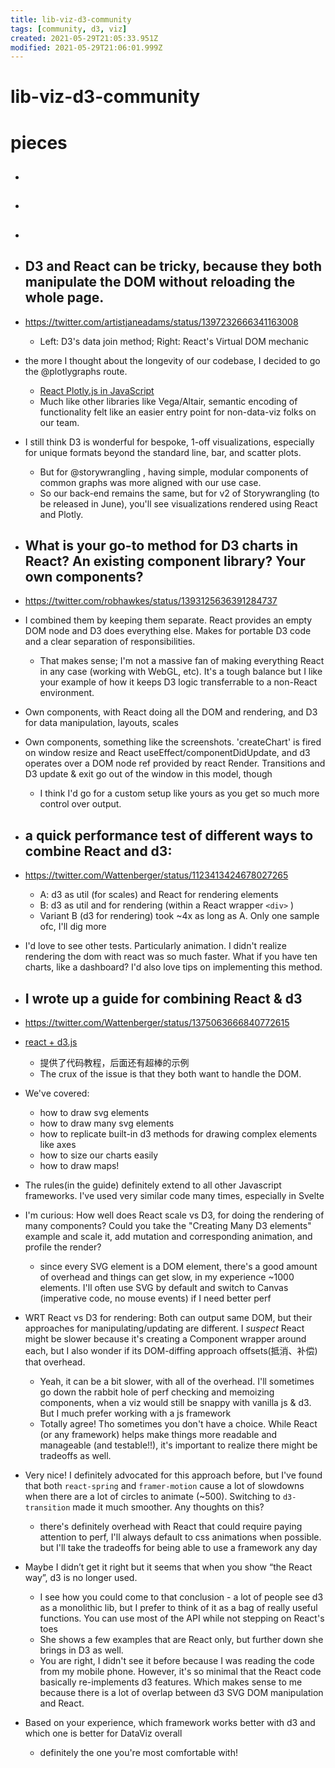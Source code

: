 ```yaml
---
title: lib-viz-d3-community
tags: [community, d3, viz]
created: 2021-05-29T21:05:33.951Z
modified: 2021-05-29T21:06:01.999Z
---
```


# lib-viz-d3-community

# pieces

- ## 

- ## 

- ## 

- ##  D3 and React can be tricky, because they both manipulate the DOM without reloading the whole page. 
- https://twitter.com/artistjaneadams/status/1397232666341163008
  - Left: D3's data join method; Right: React's Virtual DOM mechanic
- the more I thought about the longevity of our codebase, I decided to go the @plotlygraphs route.
  - [React Plotly.js in JavaScript](https://plotly.com/javascript/react/)
  - Much like other libraries like Vega/Altair, semantic encoding of functionality felt like an easier entry point for non-data-viz folks on our team.
- I still think D3 is wonderful for bespoke, 1-off visualizations, especially for unique formats beyond the standard line, bar, and scatter plots. 
  - But for @storywrangling , having simple, modular components of common graphs was more aligned with our use case.
  - So our back-end remains the same, but for v2 of Storywrangling (to be released in June), you'll see visualizations rendered using React and Plotly.

- ## What is your go-to method for D3 charts in React? An existing component library? Your own components?
- https://twitter.com/robhawkes/status/1393125636391284737
- I combined them by keeping them separate. React provides an empty DOM node and D3 does everything else. Makes for portable D3 code and a clear separation of responsibilities.
  - That makes sense; I'm not a massive fan of making everything React in any case (working with WebGL, etc). It's a tough balance but I like your example of how it keeps D3 logic transferrable to a non-React environment.
- Own components, with React doing all the DOM and rendering, and D3 for data manipulation, layouts, scales
- Own components, something like the screenshots. 'createChart' is fired on window resize and React useEffect/componentDidUpdate, and d3 operates over a DOM node ref provided by react Render. Transitions and D3 update & exit go out of the window in this model, though
  - I think I'd go for a custom setup like yours as you get so much more control over output.

- ## a quick performance test of different ways to combine React and d3:
- https://twitter.com/Wattenberger/status/1123413424678027265
  - A: d3 as util (for scales) and React for rendering elements
  - B: d3 as util and for rendering (within a React wrapper `<div>` )
  - Variant B (d3 for rendering) took ~4x as long as A. Only one sample ofc, I'll dig more
- I'd love to see other tests. Particularly animation. I didn't realize rendering the dom with react was so much faster. What if you have ten charts, like a dashboard? I'd also love tips on implementing this method.

- ## I wrote up a guide for combining React & d3
- https://twitter.com/Wattenberger/status/1375063666840772615
- [react + d3.js](https://wattenberger.com/blog/react-and-d3)
  - 提供了代码教程，后面还有超棒的示例
  - The crux of the issue is that they both want to handle the DOM.
- We've covered:
  - how to draw svg elements
  - how to draw many svg elements
  - how to replicate built-in d3 methods for drawing complex elements like axes
  - how to size our charts easily
  - how to draw maps!
- The rules(in the guide) definitely extend to all other Javascript frameworks. I've used very similar code many times, especially in Svelte 

- I'm curious: How well does React scale vs D3, for doing the rendering of many components? Could you take the "Creating Many D3 elements" example and scale it, add mutation and corresponding animation, and profile the render?
  - since every SVG element is a DOM element, there's a good amount of overhead and things can get slow, in my experience ~1000 elements. I'll often use SVG by default and switch to Canvas (imperative code, no mouse events) if I need better perf
- WRT React vs D3 for rendering: Both can output same DOM, but their approaches for manipulating/updating are different. I *suspect* React might be slower because it's creating a Component wrapper around each, but I also wonder if its DOM-diffing approach offsets(抵消、补偿) that overhead.
  - Yeah, it can be a bit slower, with all of the overhead. I'll sometimes go down the rabbit hole of perf checking and memoizing components, when a viz would still be snappy with vanilla js & d3. But I much prefer working with a js framework
  - Totally agree! Tho sometimes you don't have a choice. While React (or any framework) helps make things more readable and manageable (and testable!!), it's important to realize there might be tradeoffs as well.
- Very nice! I definitely advocated for this approach before, but I've found that both `react-spring` and `framer-motion` cause a lot of slowdowns when there are a lot of circles to animate (~500). Switching to `d3-transition` made it much smoother. Any thoughts on this?
  - there's definitely overhead with React that could require paying attention to perf, I'll always default to css animations when possible. but I'll take the tradeoffs for being able to use a framework any day

- Maybe I didn’t get it right but it seems that when you show “the React way”, d3 is no longer used. 
  - I see how you could come to that conclusion - a lot of people see d3 as a monolithic lib, but I prefer to think of it as a bag of really useful functions. You can use most of the API while not stepping on React's toes
  - She shows a few examples that are React only, but further down she brings in D3 as well. 
  - You are right, I didn't see it before because I was reading the code from my mobile phone. However, it's so minimal that the React code basically re-implements d3 features. Which makes sense to me because there is a lot of overlap between d3 SVG DOM manipulation and React.

- Based on your experience, which framework works better with d3 and which one is better for DataViz overall
  - definitely the one you're most comfortable with! 
